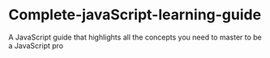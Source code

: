 # Complete-javaScript-learning-guide
A JavaScript guide that highlights all the concepts you need to master to be a JavaScript pro
